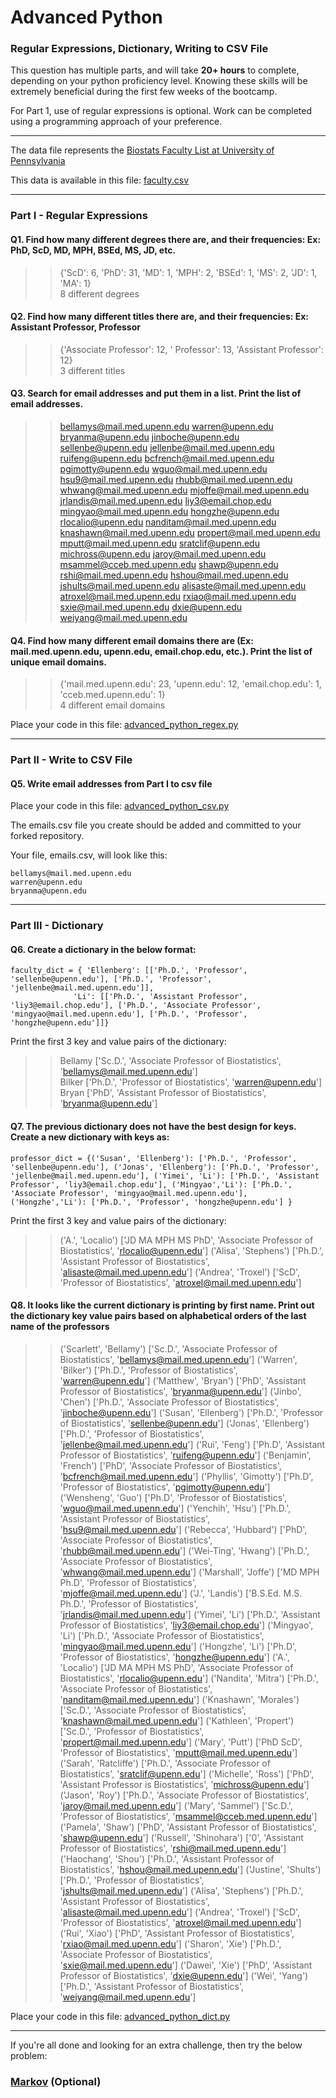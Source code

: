 # Advanced Python    

### Regular Expressions, Dictionary, Writing to CSV File  

This question has multiple parts, and will take **20+ hours** to complete, depending on your python proficiency level.  Knowing these skills will be extremely beneficial during the first few weeks of the bootcamp.

For Part 1, use of regular expressions is optional.  Work can be completed using a programming approach of your preference. 

---

The data file represents the [Biostats Faculty List at University of Pennsylvania](http://www.med.upenn.edu/cceb/biostat/faculty.shtml)

This data is available in this file:  [faculty.csv](python/faculty.csv)

--- 

### Part I - Regular Expressions  


#### Q1. Find how many different degrees there are, and their frequencies: Ex:  PhD, ScD, MD, MPH, BSEd, MS, JD, etc.

>> {'ScD': 6, 'PhD': 31, 'MD': 1, 'MPH': 2, 'BSEd': 1, 'MS': 2, 'JD': 1, 'MA': 1} \
>> 8 different degrees


#### Q2. Find how many different titles there are, and their frequencies:  Ex:  Assistant Professor, Professor

>> {'Associate  Professor': 12, ' Professor': 13, 'Assistant  Professor': 12} \
>> 3 different titles


#### Q3. Search for email addresses and put them in a list.  Print the list of email addresses.

>> bellamys@mail.med.upenn.edu
warren@upenn.edu
bryanma@upenn.edu
jinboche@upenn.edu
sellenbe@upenn.edu
jellenbe@mail.med.upenn.edu
ruifeng@upenn.edu
bcfrench@mail.med.upenn.edu
pgimotty@upenn.edu
wguo@mail.med.upenn.edu
hsu9@mail.med.upenn.edu
rhubb@mail.med.upenn.edu
whwang@mail.med.upenn.edu
mjoffe@mail.med.upenn.edu
jrlandis@mail.med.upenn.edu
liy3@email.chop.edu
mingyao@mail.med.upenn.edu
hongzhe@upenn.edu
rlocalio@upenn.edu
nanditam@mail.med.upenn.edu
knashawn@mail.med.upenn.edu
propert@mail.med.upenn.edu
mputt@mail.med.upenn.edu
sratclif@upenn.edu
michross@upenn.edu
jaroy@mail.med.upenn.edu
msammel@cceb.med.upenn.edu
shawp@upenn.edu
rshi@mail.med.upenn.edu
hshou@mail.med.upenn.edu
jshults@mail.med.upenn.edu
alisaste@mail.med.upenn.edu
atroxel@mail.med.upenn.edu
rxiao@mail.med.upenn.edu
sxie@mail.med.upenn.edu
dxie@upenn.edu
weiyang@mail.med.upenn.edu


#### Q4. Find how many different email domains there are (Ex:  mail.med.upenn.edu, upenn.edu, email.chop.edu, etc.).  Print the list of unique email domains.

>> {'mail.med.upenn.edu': 23, 'upenn.edu': 12, 'email.chop.edu': 1, 'cceb.med.upenn.edu': 1} \
>> 4 different email domains

Place your code in this file: [advanced_python_regex.py](python/advanced_python_regex.py)

---

### Part II - Write to CSV File

#### Q5.  Write email addresses from Part I to csv file

Place your code in this file: [advanced_python_csv.py](python/advanced_python_csv.py)

The emails.csv file you create should be added and committed to your forked repository.

Your file, emails.csv, will look like this:
```
bellamys@mail.med.upenn.edu
warren@upenn.edu
bryanma@upenn.edu
```

---

### Part III - Dictionary

#### Q6.  Create a dictionary in the below format:
```
faculty_dict = { 'Ellenberg': [['Ph.D.', 'Professor', 'sellenbe@upenn.edu'], ['Ph.D.', 'Professor', 'jellenbe@mail.med.upenn.edu']],
              'Li': [['Ph.D.', 'Assistant Professor', 'liy3@email.chop.edu'], ['Ph.D.', 'Associate Professor', 'mingyao@mail.med.upenn.edu'], ['Ph.D.', 'Professor', 'hongzhe@upenn.edu']]}
```
Print the first 3 key and value pairs of the dictionary:

>> Bellamy ['Sc.D.', 'Associate Professor of Biostatistics', 'bellamys@mail.med.upenn.edu'] \
>> Bilker ['Ph.D.', 'Professor of Biostatistics', 'warren@upenn.edu'] \
>> Bryan ['PhD', 'Assistant Professor of Biostatistics', 'bryanma@upenn.edu']

#### Q7.  The previous dictionary does not have the best design for keys.  Create a new dictionary with keys as:

```
professor_dict = {('Susan', 'Ellenberg'): ['Ph.D.', 'Professor', 'sellenbe@upenn.edu'], ('Jonas', 'Ellenberg'): ['Ph.D.', 'Professor', 'jellenbe@mail.med.upenn.edu'], ('Yimei', 'Li'): ['Ph.D.', 'Assistant Professor', 'liy3@email.chop.edu'], ('Mingyao','Li'): ['Ph.D.', 'Associate Professor', 'mingyao@mail.med.upenn.edu'], ('Hongzhe','Li'): ['Ph.D.', 'Professor', 'hongzhe@upenn.edu'] }
```

Print the first 3 key and value pairs of the dictionary:

>> ('A.', 'Localio') ['JD MA MPH MS PhD', 'Associate Professor of Biostatistics', 'rlocalio@upenn.edu']
>> ('Alisa', 'Stephens') ['Ph.D.', 'Assistant Professor of Biostatistics', 'alisaste@mail.med.upenn.edu']
>> ('Andrea', 'Troxel') ['ScD', 'Professor of Biostatistics', 'atroxel@mail.med.upenn.edu']

#### Q8.  It looks like the current dictionary is printing by first name.  Print out the dictionary key value pairs based on alphabetical orders of the last name of the professors

>> ('Scarlett', 'Bellamy') ['Sc.D.', 'Associate Professor of Biostatistics', 'bellamys@mail.med.upenn.edu']
('Warren', 'Bilker') ['Ph.D.', 'Professor of Biostatistics', 'warren@upenn.edu']
('Matthew', 'Bryan') ['PhD', 'Assistant Professor of Biostatistics', 'bryanma@upenn.edu']
('Jinbo', 'Chen') ['Ph.D.', 'Associate Professor of Biostatistics', 'jinboche@upenn.edu']
('Susan', 'Ellenberg') ['Ph.D.', 'Professor of Biostatistics', 'sellenbe@upenn.edu']
('Jonas', 'Ellenberg') ['Ph.D.', 'Professor of Biostatistics', 'jellenbe@mail.med.upenn.edu']
('Rui', 'Feng') ['Ph.D', 'Assistant Professor of Biostatistics', 'ruifeng@upenn.edu']
('Benjamin', 'French') ['PhD', 'Associate Professor of Biostatistics', 'bcfrench@mail.med.upenn.edu']
('Phyllis', 'Gimotty') ['Ph.D', 'Professor of Biostatistics', 'pgimotty@upenn.edu']
('Wensheng', 'Guo') ['Ph.D', 'Professor of Biostatistics', 'wguo@mail.med.upenn.edu']
('Yenchih', 'Hsu') ['Ph.D.', 'Assistant Professor of Biostatistics', 'hsu9@mail.med.upenn.edu']
('Rebecca', 'Hubbard') ['PhD', 'Associate Professor of Biostatistics', 'rhubb@mail.med.upenn.edu']
('Wei-Ting', 'Hwang') ['Ph.D.', 'Associate Professor of Biostatistics', 'whwang@mail.med.upenn.edu']
('Marshall', 'Joffe') ['MD MPH Ph.D', 'Professor of Biostatistics', 'mjoffe@mail.med.upenn.edu']
('J.', 'Landis') ['B.S.Ed. M.S. Ph.D.', 'Professor of Biostatistics', 'jrlandis@mail.med.upenn.edu']
('Yimei', 'Li') ['Ph.D.', 'Assistant Professor of Biostatistics', 'liy3@email.chop.edu']
('Mingyao', 'Li') ['Ph.D.', 'Associate Professor of Biostatistics', 'mingyao@mail.med.upenn.edu']
('Hongzhe', 'Li') ['Ph.D', 'Professor of Biostatistics', 'hongzhe@upenn.edu']
('A.', 'Localio') ['JD MA MPH MS PhD', 'Associate Professor of Biostatistics', 'rlocalio@upenn.edu']
('Nandita', 'Mitra') ['Ph.D.', 'Associate Professor of Biostatistics', 'nanditam@mail.med.upenn.edu']
('Knashawn', 'Morales') ['Sc.D.', 'Associate Professor of Biostatistics', 'knashawn@mail.med.upenn.edu']
('Kathleen', 'Propert') ['Sc.D.', 'Professor of Biostatistics', 'propert@mail.med.upenn.edu']
('Mary', 'Putt') ['PhD ScD', 'Professor of Biostatistics', 'mputt@mail.med.upenn.edu']
('Sarah', 'Ratcliffe') ['Ph.D.', 'Associate Professor of Biostatistics', 'sratclif@upenn.edu']
('Michelle', 'Ross') ['PhD', 'Assistant Professor is Biostatistics', 'michross@upenn.edu']
('Jason', 'Roy') ['Ph.D.', 'Associate Professor of Biostatistics', 'jaroy@mail.med.upenn.edu']
('Mary', 'Sammel') ['Sc.D.', 'Professor of Biostatistics', 'msammel@cceb.med.upenn.edu']
('Pamela', 'Shaw') ['PhD', 'Assistant Professor of Biostatistics', 'shawp@upenn.edu']
('Russell', 'Shinohara') ['0', 'Assistant Professor of Biostatistics', 'rshi@mail.med.upenn.edu']
('Haochang', 'Shou') ['Ph.D.', 'Assistant Professor of Biostatistics', 'hshou@mail.med.upenn.edu']
('Justine', 'Shults') ['Ph.D.', 'Professor of Biostatistics', 'jshults@mail.med.upenn.edu']
('Alisa', 'Stephens') ['Ph.D.', 'Assistant Professor of Biostatistics', 'alisaste@mail.med.upenn.edu']
('Andrea', 'Troxel') ['ScD', 'Professor of Biostatistics', 'atroxel@mail.med.upenn.edu']
('Rui', 'Xiao') ['PhD', 'Assistant Professor of Biostatistics', 'rxiao@mail.med.upenn.edu']
('Sharon', 'Xie') ['Ph.D.', 'Associate Professor of Biostatistics', 'sxie@mail.med.upenn.edu']
('Dawei', 'Xie') ['PhD', 'Assistant Professor of Biostatistics', 'dxie@upenn.edu']
('Wei', 'Yang') ['Ph.D.', 'Assistant Professor of Biostatistics', 'weiyang@mail.med.upenn.edu']

Place your code in this file: [advanced_python_dict.py](python/advanced_python_dict.py)

--- 

If you're all done and looking for an extra challenge, then try the below problem:  

### [Markov](python/markov.py) (Optional)

